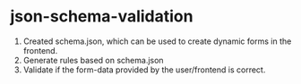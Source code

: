 # json-schema-validation

1. Created schema.json, which can be used to create dynamic forms in the frontend.
2. Generate rules based on schema.json
3. Validate if the form-data provided by the user/frontend is correct.
